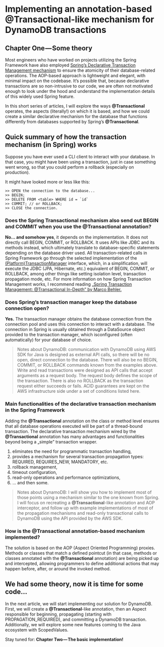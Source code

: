 # Implementing an annotation-based <b>@Transactional</b>-like mechanism for DynamoDB transactions
## Chapter One — Some theory

Most engineers who have worked on projects utilizing the Spring Framework have also employed <a href="https://docs.spring.io/spring-framework/reference/data-access/transaction/declarative.html">Spring’s Declarative Transaction Management mechanism</a> to ensure the atomicity of their database-related operations. The AOP-based approach is lightweight and elegant, with minimal impact on the codebase.
It’s possible that, because declarative transactions are so non-intrusive to our code, we are often not motivated enough to look under the hood and understand the implementation details of this widely used Spring feature.

In this short series of articles, I will explore the ways <b>@Transactional</b> operates, the aspects (literally!) on which it is based, and how we could create a similar declarative mechanism for the database that functions differently from databases supported by Spring’s <b>@Transactional</b>.

## Quick summary of how the transaction mechanism (in Spring) works
Suppose you have ever used a CLI client to interact with your database. In that case, you might have been using a transaction, just in case something went wrong, so that you could perform a rollback (especially on production).

It might have looked more or less like this:
```
>> OPEN the connection to the database...
>> BEGIN;
>> DELETE FROM <table> WHERE id = `id`
>> COMMIT; // or ROLLBACK;
>> CLOSE the connection.
```

### Does the Spring Transactional mechanism also send out BEGIN and COMMIT when you use the <b>@Transactional</b> annotation?
<b>No… and somehow yes</b>, it depends on the implementation. It does not directly call BEGIN, COMMIT, or ROLLBACK. It uses APIs like JDBC and its methods instead, which ultimately translate to database-specific statements depending on the database driver used.
All transaction-related calls in Spring Framework go through the selected implementation of the <a href="https://github.com/spring-projects/spring-framework/blob/main/spring-tx/src/main/java/org/springframework/transaction/PlatformTransactionManager.java">(Platform)TransactionManager</a> interface, which, in a simplification, will execute the JDBC (JPA, Hibernate, etc.) equivalent of BEGIN, COMMIT, or ROLLBACK, among other things like setting isolation level, transaction propagation mode, etc.
For more information on how Spring Transaction Management works, I recommend reading <a href="https://www.marcobehler.com/guides/spring-transaction-management-transactional-in-depth">„Spring Transaction Management: @Transactional In-Depth” by Marco Behler.</a>

### Does Spring’s transaction manager keep the database connection open?
<b>Yes.</b> The transaction manager obtains the database connection from the connection pool and uses this connection to interact with a database.
The connection in Spring is usually obtained through a DataSource object provided to the transaction manager, which isconfigured (often automatically) for your database of choice.

> Notes about DynamoDB: communication with DynamoDB using AWS SDK for Java is designed as external API calls, so there will be no open, direct connection to the database. There will also be no BEGIN, COMMIT, or ROLLBACK commands known from the examples above. Write and read transactions were designed as API calls that accept arguments as a request body. The request body defines the scope of the transaction. There is also no ROLLBACK as the transaction request either succeeds or fails. ACID guarantees are kept on the AWS infrastructure side under a set of conditions listed here.

### Main functionalities of the declarative transaction mechanism in the Spring Framework
Adding the <b>@Transactional</b> annotation on the class or method level ensures that all database operations executed will be part of a thread-bound transaction.
The declarative transaction mechanism wired by the <b>@Transactional</b> annotation has many advantages and functionalities beyond being a „simple” transaction wrapper.
1. eliminates the need for programmatic transaction handling,
2. provides a mechanism for several transaction propagation types: REQUIRED, REQUIRES_NEW, MANDATORY, etc.
3. rollback management,
4. timeout configuration,
5. read-only operations and performance optimizations,
6. … and then some.

> Notes about DynamoDB: I will show you how to implement most of those points using a mechanism similar to the one known from Spring. I will focus on recreating a <b>@Transactional</b>-like annotation and AOP interceptor, and follow up with example implementations of most of the propagation mechanisms and read-only transactional calls to DynamoDB using the API provided by the AWS SDK.

### How is the <b>@Transactional</b> annotation-based mechanism implemented?
The solution is based on the AOP (Aspect Oriented Programming) proxies. Methods or classes that match a defined pointcut (in that case, methods or classes annotated with the <b>@Transactional</b> annotation) are being picked up and intercepted, allowing programmers to define additional actions that may happen before, after, or around the invoked method.

## We had some theory, now it is time for some code…
In the next article, we will start implementing our solution for DynamoDB.  First, we will create a <b>@Transactional</b>-like annotation, then an Aspect responsible for beginning, propagating (starting with PROPAGATION_REQUIRED), and committing a DynamoDB transaction. Additionally, we will explore some new features coming to the Java ecosystem with ScopedValues.

Stay tuned for: <b>Chapter Two — The basic implementation!</b>


